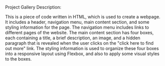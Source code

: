 Project Gallery Description:

This is a piece of code written in HTML, which is used to create a webpage. It includes a header, navigation menu, main content section, and some styling information for the page. The navigation menu includes links to different pages of the website. The main content section has four boxes, each containing a title, a brief description, an image, and a hidden paragraph that is revealed when the user clicks on the "click here to find out more" link. The styling information is used to organize these four boxes into a responsive layout using Flexbox, and also to apply some visual styles to the boxes.
